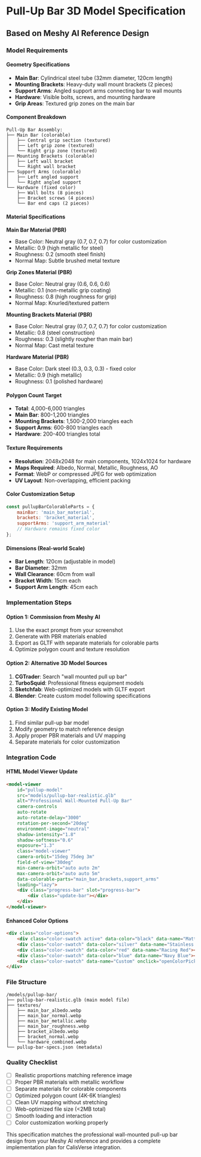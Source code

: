 # Pull-Up Bar 3D Model Specification

## Based on Meshy AI Reference Design

### Model Requirements

#### **Geometry Specifications**
- **Main Bar**: Cylindrical steel tube (32mm diameter, 120cm length)
- **Mounting Brackets**: Heavy-duty wall mount brackets (2 pieces)
- **Support Arms**: Angled support arms connecting bar to wall mounts
- **Hardware**: Visible bolts, screws, and mounting hardware
- **Grip Areas**: Textured grip zones on the main bar

#### **Component Breakdown**
```
Pull-Up Bar Assembly:
├── Main Bar (colorable)
│   ├── Central grip section (textured)
│   ├── Left grip zone (textured) 
│   └── Right grip zone (textured)
├── Mounting Brackets (colorable)
│   ├── Left wall bracket
│   └── Right wall bracket
├── Support Arms (colorable)
│   ├── Left angled support
│   └── Right angled support
└── Hardware (fixed color)
    ├── Wall bolts (8 pieces)
    ├── Bracket screws (4 pieces)
    └── Bar end caps (2 pieces)
```

#### **Material Specifications**

**Main Bar Material (PBR)**
- Base Color: Neutral gray (0.7, 0.7, 0.7) for color customization
- Metallic: 0.9 (high metallic for steel)
- Roughness: 0.2 (smooth steel finish)
- Normal Map: Subtle brushed metal texture

**Grip Zones Material (PBR)**
- Base Color: Neutral gray (0.6, 0.6, 0.6)
- Metallic: 0.1 (non-metallic grip coating)
- Roughness: 0.8 (high roughness for grip)
- Normal Map: Knurled/textured pattern

**Mounting Brackets Material (PBR)**
- Base Color: Neutral gray (0.7, 0.7, 0.7) for color customization
- Metallic: 0.8 (steel construction)
- Roughness: 0.3 (slightly rougher than main bar)
- Normal Map: Cast metal texture

**Hardware Material (PBR)**
- Base Color: Dark steel (0.3, 0.3, 0.3) - fixed color
- Metallic: 0.9 (high metallic)
- Roughness: 0.1 (polished hardware)

#### **Polygon Count Target**
- **Total**: 4,000-6,000 triangles
- **Main Bar**: 800-1,200 triangles
- **Mounting Brackets**: 1,500-2,000 triangles each
- **Support Arms**: 600-800 triangles each
- **Hardware**: 200-400 triangles total

#### **Texture Requirements**
- **Resolution**: 2048x2048 for main components, 1024x1024 for hardware
- **Maps Required**: Albedo, Normal, Metallic, Roughness, AO
- **Format**: WebP or compressed JPEG for web optimization
- **UV Layout**: Non-overlapping, efficient packing

#### **Color Customization Setup**
```javascript
const pullupBarColorableParts = {
    mainBar: 'main_bar_material',
    brackets: 'bracket_material', 
    supportArms: 'support_arm_material'
    // Hardware remains fixed color
};
```

#### **Dimensions (Real-world Scale)**
- **Bar Length**: 120cm (adjustable in model)
- **Bar Diameter**: 32mm
- **Wall Clearance**: 60cm from wall
- **Bracket Width**: 15cm each
- **Support Arm Length**: 45cm each

### Implementation Steps

#### **Option 1: Commission from Meshy AI**
1. Use the exact prompt from your screenshot
2. Generate with PBR materials enabled
3. Export as GLTF with separate materials for colorable parts
4. Optimize polygon count and texture resolution

#### **Option 2: Alternative 3D Model Sources**
1. **CGTrader**: Search "wall mounted pull up bar"
2. **TurboSquid**: Professional fitness equipment models
3. **Sketchfab**: Web-optimized models with GLTF export
4. **Blender**: Create custom model following specifications

#### **Option 3: Modify Existing Model**
1. Find similar pull-up bar model
2. Modify geometry to match reference design
3. Apply proper PBR materials and UV mapping
4. Separate materials for color customization

### Integration Code

#### **HTML Model Viewer Update**
```html
<model-viewer
    id="pullup-model"
    src="models/pullup-bar-realistic.glb"
    alt="Professional Wall-Mounted Pull-Up Bar"
    camera-controls
    auto-rotate
    auto-rotate-delay="3000"
    rotation-per-second="20deg"
    environment-image="neutral"
    shadow-intensity="1.8"
    shadow-softness="0.6"
    exposure="1.3"
    class="model-viewer"
    camera-orbit="15deg 75deg 3m"
    field-of-view="30deg"
    min-camera-orbit="auto auto 2m"
    max-camera-orbit="auto auto 5m"
    data-colorable-parts="main_bar,brackets,support_arms"
    loading="lazy">
    <div class="progress-bar" slot="progress-bar">
        <div class="update-bar"></div>
    </div>
</model-viewer>
```

#### **Enhanced Color Options**
```html
<div class="color-options">
    <div class="color-swatch active" data-color="black" data-name="Matte Black"></div>
    <div class="color-swatch" data-color="silver" data-name="Stainless Steel"></div>
    <div class="color-swatch" data-color="red" data-name="Racing Red"></div>
    <div class="color-swatch" data-color="blue" data-name="Navy Blue"></div>
    <div class="color-swatch" data-name="Custom" onclick="openColorPicker()"></div>
</div>
```

### File Structure
```
/models/pullup-bar/
├── pullup-bar-realistic.glb (main model file)
├── textures/
│   ├── main_bar_albedo.webp
│   ├── main_bar_normal.webp
│   ├── main_bar_metallic.webp
│   ├── main_bar_roughness.webp
│   ├── bracket_albedo.webp
│   ├── bracket_normal.webp
│   └── hardware_combined.webp
└── pullup-bar-specs.json (metadata)
```

### Quality Checklist
- [ ] Realistic proportions matching reference image
- [ ] Proper PBR materials with metallic workflow
- [ ] Separate materials for colorable components
- [ ] Optimized polygon count (4K-6K triangles)
- [ ] Clean UV mapping without stretching
- [ ] Web-optimized file size (<2MB total)
- [ ] Smooth loading and interaction
- [ ] Color customization working properly

This specification matches the professional wall-mounted pull-up bar design from your Meshy AI reference and provides a complete implementation plan for CalisVerse integration.
